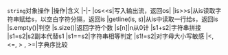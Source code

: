 `string`对象操作
|操作|含义 
|-|-
|os<<s|写入输出流，返回os|
|is>>s|从is读取字符串赋给s，以空白字符分隔，返回is
|getline(is, s)|从is中读取一行给s，返回is
|s.empty()|判空
|s.size()|返回字符个数
|s[n]|n从0计
|s1+s2|字符串拼接
|s1=s2|s2副本代替s1
|s1==s2|字符串相等判定
|s1!=s2|对字母大小写敏感
|<, <=, > , >=|字典序比较